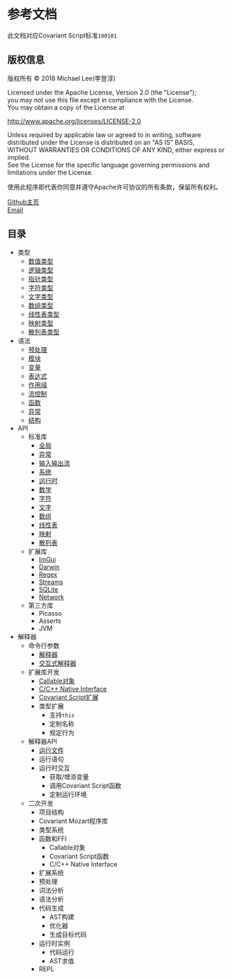 # 参考文档
此文档对应Covariant Script标准`190101`
## 版权信息

版权所有 © 2018 Michael Lee(李登淳)  

Licensed under the Apache License, Version 2.0 (the "License");  
you may not use this file except in compliance with the License.  
You may obtain a copy of the License at  
  
http://www.apache.org/licenses/LICENSE-2.0  
  
Unless required by applicable law or agreed to in writing, software  
distributed under the License is distributed on an "AS IS" BASIS,  
WITHOUT WARRANTIES OR CONDITIONS OF ANY KIND, either express or implied.  
See the License for the specific language governing permissions and  
limitations under the License.  
  
使用此程序即代表你同意并遵守Apache许可协议的所有条款，保留所有权利。  

[Github主页](https://github.com/covscript)  
[Email](mailto:mikecovlee@163.com)

## 目录 ##
+ 类型
    + [数值类型](http://covscript.org/docs/190101/types/number)
    + [逻辑类型](http://covscript.org/docs/190101/types/boolean)
    + [指针类型](http://covscript.org/docs/190101/types/pointer)
    + [字符类型](http://covscript.org/docs/190101/types/char)
    + [文字类型](http://covscript.org/docs/190101/types/string)
    + [数组类型](http://covscript.org/docs/190101/types/array)
    + [线性表类型](http://covscript.org/docs/190101/types/list)
    + [映射类型](http://covscript.org/docs/190101/types/pair)
    + [散列表类型](http://covscript.org/docs/190101/types/hash_map)
+ 语法
    + [预处理](http://covscript.org/docs/190101/syntax/preprocessor)
    + [模块](http://covscript.org/docs/190101/syntax/modules)
    + [变量](http://covscript.org/docs/190101/syntax/variables)
    + [表达式](http://covscript.org/docs/190101/syntax/expression)
    + [作用域](http://covscript.org/docs/190101/syntax/domains)
    + [流控制](http://covscript.org/docs/190101/syntax/statements)
    + [函数](http://covscript.org/docs/190101/syntax/function)
    + [异常](http://covscript.org/docs/190101/syntax/exceptions)
    + [结构](http://covscript.org/docs/190101/syntax/structure)
+ API
    + 标准库
        + [全局](http://covscript.org/docs/190101/api/std/global)
        + [异常](http://covscript.org/docs/190101/api/std/exception)
        + [输入输出流](http://covscript.org/docs/190101/api/std/iostream)
        + [系统](http://covscript.org/docs/190101/api/std/system)
        + [运行时](http://covscript.org/docs/190101/api/std/runtime)
        + [数学](http://covscript.org/docs/190101/api/std/math)
        + [字符](http://covscript.org/docs/190101/api/std/char)
        + [文字](http://covscript.org/docs/190101/api/std/string)
        + [数组](http://covscript.org/docs/190101/api/std/array)
        + [线性表](http://covscript.org/docs/190101/api/std/list)
        + [映射](http://covscript.org/docs/190101/api/std/pair)
        + [散列表](http://covscript.org/docs/190101/api/std/hash_map)
    + 扩展库
        + [ImGui](http://covscript.org/docs/190101/api/ext/imgui)
        + [Darwin](http://covscript.org/docs/190101/api/ext/darwin)
        + [Regex](http://covscript.org/docs/190101/api/ext/regex)
        + [Streams](http://covscript.org/docs/190101/api/ext/streams)
        + [SQLite](http://covscript.org/docs/190101/api/ext/sqlite)
        + [Network](http://covscript.org/docs/190101/api/ext/network)
    + 第三方库
        + Picasso
        + Asserts
        + JVM
+ 解释器
    + 命令行参数
        + [解释器](http://covscript.org/docs/190101/program/cmd_args/cs)
        + [交互式解释器](http://covscript.org/docs/190101/program/cmd_args/cs_repl)
    + 扩展库开发
        + [Callable对象](http://covscript.org/docs/190101/program/ext_dev/callable)
        + [C/C++ Native Interface](http://covscript.org/docs/190101/program/ext_dev/cni)
        + [Covariant Script扩展](http://covscript.org/docs/190101/program/ext_dev/extension)
        + 类型扩展
            + 支持`this`
            + 定制名称
            + 规定行为 
    + 解释器API
        + [运行文件](http://covscript.org/docs/190101/api/sdk/context)
        + 运行语句
        + 运行时交互
            + 获取/增添变量
            + 调用Covariant Script函数
            + 定制运行环境
    + 二次开发
        + 项目结构
        + Covariant Mozart程序库
        + 类型系统
        + 函数和FFI
            + Callable对象
            + Covariant Script函数
            + C/C++ Native Interface
        + 扩展系统
        + 预处理
        + 词法分析
        + 语法分析
        + 代码生成
            + AST构建
            + 优化器
            + 生成目标代码
        + 运行时实例
            + 代码运行
            + AST求值
        + REPL